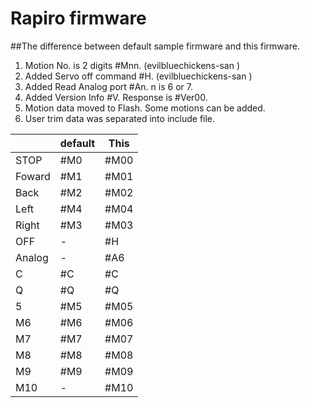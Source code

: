 Rapiro firmware
===============
##The difference between default sample firmware and  this firmware. 
 1. Motion No. is 2 digits #Mnn. (evilbluechickens-san ) 
 2. Added Servo off command #H. (evilbluechickens-san )
 3. Added Read Analog port #An. n is 6 or 7.
 4. Added Version Info #V. Response is #Ver00.
 5. Motion data moved to Flash. Some motions can be added.
 6. User trim data was separated into include file.

|       |default | This |
|-------|-------|------|
|STOP   | #M0   | #M00 |
|Foward | #M1   | #M01 |
|Back   | #M2   | #M02 |
|Left   | #M4   | #M04 |
|Right  | #M3   | #M03 |
|OFF    | -     | #H   |
|Analog | -     | #A6  |
|C      | #C    | #C   |
|Q      | #Q    | #Q   |
|5      | #M5   | #M05 |
|M6     | #M6   | #M06 |
|M7     | #M7   | #M07 |
|M8     | #M8   | #M08 |
|M9     | #M9   | #M09 |
|M10    | -     | #M10 |
